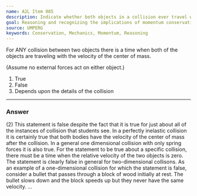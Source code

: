 ```yaml
---
name: A2L Item 085
description: Indicate whether both objects in a collision ever travel with the velocity of the center of mass.
goal: Reasoning and recognizing the implications of momentum conservation.
source: UMPERG
keywords: Conservation, Mechanics, Momentum, Reasoning
---
```


For ANY collision between two objects there is a time when both of the
objects are traveling with the velocity of the center of mass.

(Assume no external forces act on either object.)

1. True
2. False
3. Depends upon the details of the collision

<hr/>

### Answer

(2) This statement is false despite the fact that it is true for just
about all of the instances of collision that students see. In a
perfectly inelastic collision it is certainly true that both bodies have
the velocity of the center of mass after the collision. In a general one
dimensional collision with only spring forces it is also true. For the
statement to be true about a specific collision, there must be a time
when the relative velocity of the two objects is zero. The statement is
clearly false in general for two-dimensional collisons. As an example of
a one-dimensional collision for which the statement is false, consider a
bullet that passes through a block of wood initially at rest. The bullet
slows down and the block speeds up but they never have the same
velocity.
...
